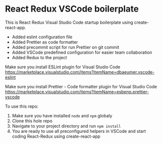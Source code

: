 # React Redux VSCode boilerplate
This is React Redux Visual Studio Code startup boilerplate using create-react-app.

* Added eslint configuration file
* Added Prettier as code formatter
* Added precommit  script for run Prettier on git commit 
* Added VSCode predefined configuration for easier team collaboration
* Added Redux to the project

Make sure you install ESLint plugin for Visual Studio Code
https://marketplace.visualstudio.com/items?itemName=dbaeumer.vscode-eslint

Make sure you install Prettier - Code formatter plugin for Visual Studio Code
https://marketplace.visualstudio.com/items?itemName=esbenp.prettier-vscode

To use this repo:
1. Make sure you have installed ```node``` and ```npm``` globaly
2. Clone this hole repo
3. Navigate to your project directory and run ```npm install```
4. You are ready to use all preconfigured helpers in VSCode and start coding React-Redux using create-react-app
